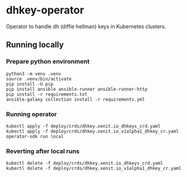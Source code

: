# dhkey-operator 

Operator to handle dh (diffie hellman) keys in Kubernetes clusters.

## Running locally

### Prepare python environment

```shell
python3 -m venv .venv
source .venv/bin/activate 
pip install -U pip
pip install ansible ansible-runner ansible-runner-http
pip install -r requirements.txt
ansible-galaxy collection install -r requirements.yml
```

### Running operator

```shell
kubectl apply -f deploy/crds/dhkey.xenit.io_dhkeys_crd.yaml
kubectl apply -f deploy/crds/dhkey.xenit.io_v1alpha1_dhkey_cr.yaml
operator-sdk run local
```

### Reverting after local runs

```shell
kubectl delete -f deploy/crds/dhkey.xenit.io_dhkeys_crd.yaml
kubectl delete -f deploy/crds/dhkey.xenit.io_v1alpha1_dhkey_cr.yaml
```